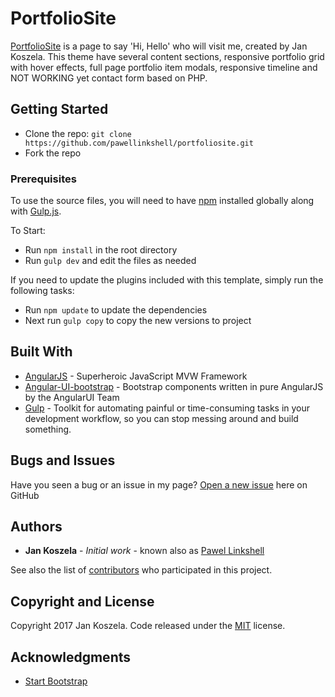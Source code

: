 # PortfolioSite

[PortfolioSite](https://pawellinkshell.github.io/PortfolioSite/) is a page to say 'Hi, Hello' who will visit me, created by Jan Koszela. This theme have several content sections, responsive portfolio grid with hover effects, full page portfolio item modals, responsive timeline and NOT WORKING yet contact form based on PHP.

## Getting Started

* Clone the repo: `git clone https://github.com/pawellinkshell/portfoliosite.git`
* Fork the repo

### Prerequisites

To use the source files, you will need to have [npm](https://www.npmjs.com/get-npm?utm_source=house&utm_medium=homepage&utm_campaign=free%20orgs&utm_term=Install%20npm) installed globally along with [Gulp.js](http://gulpjs.com/). 

To Start:
* Run `npm install` in the root directory
* Run `gulp dev` and edit the files as needed

If you need to update the plugins included with this template, simply run the following tasks:
* Run `npm update` to update the dependencies
* Next run `gulp copy` to copy the new versions to project 


## Built With

* [AngularJS](https://angularjs.org/) - Superheroic JavaScript MVW Framework
* [Angular-UI-bootstrap](https://angular-ui.github.io/bootstrap/) - Bootstrap components written in pure AngularJS by the AngularUI Team
* [Gulp](http://gulpjs.com/) - Toolkit for automating painful or time-consuming tasks in your development workflow, so you can stop messing around and build something.

## Bugs and Issues

Have you seen a bug or an issue in my page? [Open a new issue](https://github.com/pawellinkshell/portfoliosite/issues) here on GitHub

## Authors

* **Jan Koszela** - *Initial work* - known also as [Pawel Linkshell](https://github.com/pawellinkshell)

See also the list of [contributors](https://github.com/pawellinkshell/portfoliosite/contributors) who participated in this project.

## Copyright and License

Copyright 2017 Jan Koszela. Code released under the [MIT](https://github.com/pawellinkshell/PortfolioSite/blob/master/LICENSE) license.

## Acknowledgments

* [Start Bootstrap](https://startbootstrap.com/)
